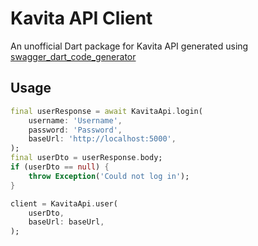 <!-- 
This README describes the package. If you publish this package to pub.dev,
this README's contents appear on the landing page for your package.

For information about how to write a good package README, see the guide for
[writing package pages](https://dart.dev/guides/libraries/writing-package-pages). 

For general information about developing packages, see the Dart guide for
[creating packages](https://dart.dev/guides/libraries/create-library-packages)
and the Flutter guide for
[developing packages and plugins](https://flutter.dev/developing-packages). 
-->

# Kavita API Client

An unofficial Dart package for Kavita API generated using [swagger_dart_code_generator](https://pub.dev/packages/swagger_dart_code_generator)

## Usage

```dart
final userResponse = await KavitaApi.login(
    username: 'Username',
    password: 'Password',
    baseUrl: 'http://localhost:5000',
);
final userDto = userResponse.body;
if (userDto == null) {
    throw Exception('Could not log in');
}

client = KavitaApi.user(
    userDto,
    baseUrl: baseUrl,
);
```
